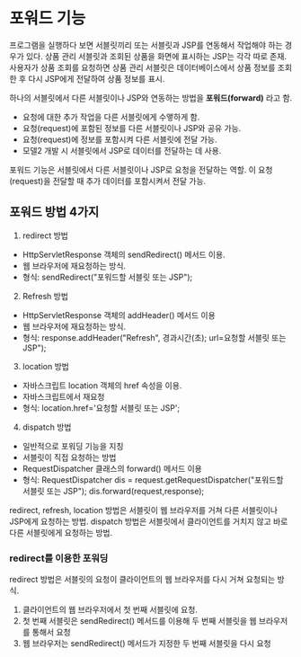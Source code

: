 # 포워드 기능
프로그램을 실행하다 보면 서블릿끼리 또는 서블릿과 JSP를 연동해서 작업해야 하는 경우가 있다. 상품 관리 서블릿과 조회된 상품을 화면에 표시하는 JSP는 각각 따로 존재. 사용자가 상품 조회를 요청하면 상품 관리 서블릿은 데이터베이스에서 상품 정보를 조회한 후 다시 JSP에게 전달하여 상품 정보를 표시.

하나의 서블릿에서 다른 서블릿이나 JSP와 연동하는 방법을 **포워드(forward)** 라고 함.
* 요청에 대한 추가 작업을 다른 서블릿에게 수앻하게 함.
* 요청(request)에 포함된 정보를 다른 서블릿이나 JSP와 공유 가능.
* 요청(request)에 정보를 포함시켜 다른 서블릿에 전달 가능.
* 모델2 개발 시 서블릿에서 JSP로 데이터를 전달하는 데 사용.

포워드 기능은 서블릿에서 다른 서블릿이나 JSP로 요청을 전달하는 역할. 이 요청(request)을 전달할 때 추가 데이터를 포함시켜서 전달 가능.

## 포워드 방법 4가지
1. redirect 방법
* HttpServletResponse 객체의 sendRedirect() 메서드 이용.
* 웹 브라우저에 재요청하는 방식.
* 형식: sendRedirect("포워드할 서블릿 또는 JSP");

2. Refresh 방법
* HttpServletResponse 객체의 addHeader() 메서드 이용
* 웹 브라우저에 재요청하는 방식.
* 형식: response.addHeader("Refresh", 경과시간(초); url=요청할 서블릿 또는 JSP");

3. location 방법
* 자바스크립트 location 객체의 href 속성을 이용.
* 자바스크립트에서 재요청
* 형식: location.href='요청할 서블릿 또는 JSP';

4. dispatch 방법
* 일반적으로 포워딩 기능을 지칭
* 서블릿이 직접 요청하는 방법
* RequestDispatcher 클래스의 forward() 메서드 이용
* 형식: RequestDispatcher dis = request.getRequestDispatcher("포워드할 서블릿 또는 JSP"); dis.forward(request,response);

redirect, refresh, location 방법은 서블릿이 웹 브라우저를 거쳐 다른 서블릿이나 JSP에게 요청하는 방법. dispatch 방법은 서블릿에서 클라이언트를 거치지 않고 바로 다른 서블릿에게 요청하는 방법.

### redirect를 이용한 포워딩
redirect 방법은 서블릿의 요청이 클라이언트의 웹 브라우저를 다시 거쳐 요청되는 방식.
1. 클라이언트의 웹 브라우저에서 첫 번째 서블릿에 요청.
2. 첫 번째 서블릿은 sendRedirect() 메서드를 이용해 두 번째 서블릿을 웹 브라우저를 통해서 요청
3. 웹 브라우저는 sendRedirect() 메서드가 지정한 두 번째 서블릿을 다시 요청

